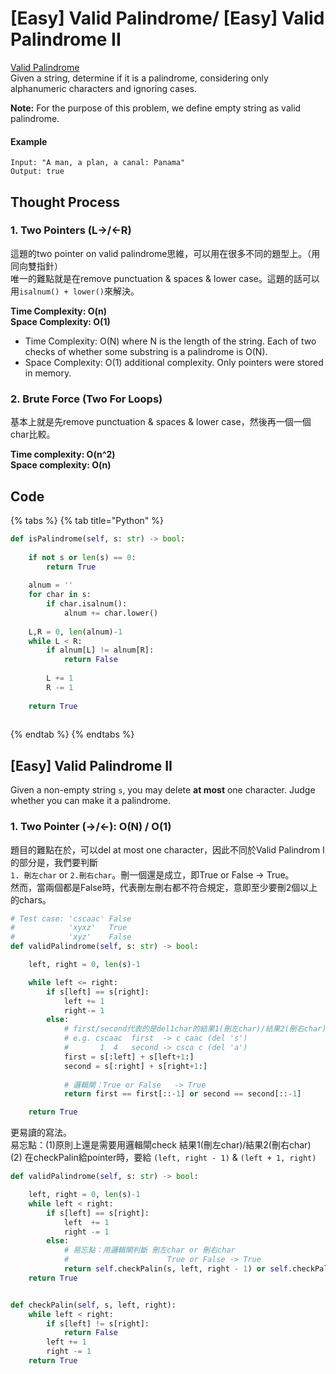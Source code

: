 # \[Easy\] Valid Palindrome/ \[Easy\] Valid Palindrome II

[Valid Palindrome](https://leetcode.com/problems/valid-palindrome/)  
Given a string, determine if it is a palindrome, considering only alphanumeric characters and ignoring cases.

**Note:** For the purpose of this problem, we define empty string as valid palindrome.  


#### Example

```text
Input: "A man, a plan, a canal: Panama"
Output: true
```

## Thought Process

### 1. Two Pointers \(L-&gt;/&lt;-R\)

這題的two pointer on valid palindrome思維，可以用在很多不同的題型上。（用同向雙指針）  
唯一的難點就是在remove punctuation & spaces & lower case。這題的話可以用`isalnum() + lower()`來解決。

**Time Complexity: O\(n\)  
Space Complexity: O\(1\)**

* Time Complexity: O\(N\) where N is the length of the string. Each of two checks of whether some substring is a palindrome is O\(N\).
* Space Complexity: O\(1\) additional complexity. Only pointers were stored in memory.

### **2. Brute Force \(Two For Loops\)**

基本上就是先remove punctuation & spaces & lower case，然後再一個一個char比較。

**Time complexity: O\(n^2\)  
Space complexity: O\(n\)**

## Code

{% tabs %}
{% tab title="Python" %}
```python
def isPalindrome(self, s: str) -> bool:
    
    if not s or len(s) == 0:
        return True
        
    alnum = ''
    for char in s:
        if char.isalnum():
            alnum += char.lower()
         
    L,R = 0, len(alnum)-1   
    while L < R:
        if alnum[L] != alnum[R]:
            return False
    
        L += 1
        R -= 1
    
    return True
    
```
{% endtab %}
{% endtabs %}

## \[Easy\] Valid Palindrome II 

Given a non-empty string `s`, you may delete **at most** one character. Judge whether you can make it a palindrome.

### 1. Two Pointer \(-&gt;/&lt;-\): O\(N\) / O\(1\)

題目的難點在於，可以del at most one character，因此不同於Valid Palindrom I 的部分是，我們要判斷  
`1. 刪左char` or `2.刪右char`。刪一個還是成立，即True or False -&gt; True。  
然而，當兩個都是False時，代表刪左刪右都不符合規定，意即至少要刪2個以上的chars。 

```python
# Test case: 'cscaac' False
#            'xyxz'   True
#            'xyz'    False
def validPalindrome(self, s: str) -> bool:

    left, right = 0, len(s)-1

    while left <= right:
        if s[left] == s[right]:
            left += 1
            right-= 1
        else: 
            # first/second代表的是del1char的結果1(刪左char)/結果2(刪右char)
            # e.g. cscaac  first  -> c caac (del 's')
            #       1  4   second -> csca c (del 'a')
            first = s[:left] + s[left+1:]      
            second = s[:right] + s[right+1:]
            
            # 邏輯閘：True or False   -> True
            return first == first[::-1] or second == second[::-1]

    return True
```

更易讀的寫法。  
易忘點：\(1\)原則上還是需要用邏輯閘check 結果1\(刪左char\)/結果2\(刪右char\)  
\(2\) 在checkPalin給pointer時，要給 `(left, right - 1)`  & `(left + 1, right)`

```python
def validPalindrome(self, s: str) -> bool:

    left, right = 0, len(s)-1 
    while left < right: 
        if s[left] == s[right]:
            left  += 1
            right -= 1
        else:
            # 易忘點：用邏輯閘判斷 刪左char or 刪右char
            #                      True or False -> True
            return self.checkPalin(s, left, right - 1) or self.checkPalin(s, left + 1, right)
    return True    


def checkPalin(self, s, left, right):
    while left < right:
        if s[left] != s[right]:
            return False
        left += 1
        right -= 1
    return True
```



